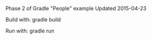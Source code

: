 Phase 2 of Gradle "People" example
Updated 2015-04-23

Build with:
    gradle build
    
Run with:
    gradle run